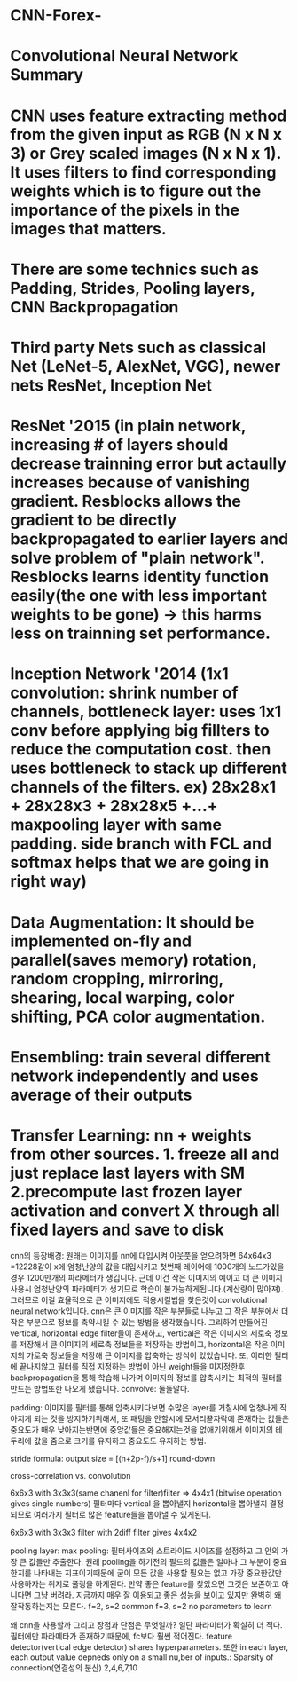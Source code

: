 # CNN-Forex-

#  Convolutional Neural Network Summary
#  CNN uses feature extracting method from the given input as RGB (N x N x 3) or Grey scaled images (N x N x 1). It uses filters to find corresponding weights which is to figure out the importance of the pixels in the images that matters.
#  There are some technics such as Padding, Strides, Pooling layers, CNN Backpropagation
#  Third party Nets such as classical Net (LeNet-5, AlexNet, VGG), newer nets ResNet, Inception Net
#  ResNet '2015 (in plain network, increasing # of layers should decrease trainning error but actaully increases because of vanishing gradient. Resblocks allows the gradient to be directly backpropagated to earlier layers and solve problem of "plain network". Resblocks learns identity function easily(the one with less important weights to be gone) -> this harms less on trainning set performance.
#  Inception Network '2014 (1x1 convolution: shrink number of channels, bottleneck layer: uses 1x1 conv before applying big fillters to reduce the computation cost. then uses bottleneck to stack up different channels of the filters. ex) 28x28x1 + 28x28x3 + 28x28x5 +...+ maxpooling layer with same padding. side branch with FCL and softmax helps that we are going in right way)
#  Data Augmentation: It should be implemented on-fly and parallel(saves memory) rotation, random cropping, mirroring, shearing, local warping, color shifting, PCA color augmentation.
#  Ensembling: train several different network independently and uses average of their outputs
#  Transfer Learning: nn + weights from other sources. 1. freeze all and just replace last layers with SM 2.precompute last frozen layer activation and convert X through all fixed layers and save to disk



cnn의 등장배경:
원래는 이미지를 nn에 대입시켜 아웃풋을 얻으려하면 64x64x3 =12228같이 x에 엄청난양의 값을 대입시키고 첫번째 레이어에 1000개의 노드가있을경우 1200만개의 파라메터가 생깁니다. 근데 이건 작은 이미지의 예이고 더 큰 이미지 사용시 엄청난양의 파라메터가 생기므로 학습이 불가능하게됩니다.(계산량이 많아져). 그러므로 이걸 효율적으로 큰 이미지에도 적용시킬법을 찾은것이 convolutional neural network입니다. 
cnn은 큰 이미지를 작은 부분들로 나누고 그 작은 부분에서 더 작은 부분으로 정보를 축약시킬 수 있는 방법을 생각했습니다. 그리하여 만들어진 vertical, horizontal edge filter들이 존재하고, vertical은 작은 이미지의 세로축 정보를 저장해서 큰 이미지의 세로축 정보들을 저장하는 방법이고, horizontal은 작은 이미지의 가로축 정보들을 저장해 큰 이미지를 압축하는 방식이 있었습니다. 또, 이러한 필터에 끝나지않고 필터를 직접 지정하는 방법이 아닌 weight들을 미지정한후 backpropagation을 통해 학습해 나가며 이미지의 정보를 압축시키는 최적의 필터를 만드는 방법또한 나오게 됐습니다. 
convolve: 둘둘말다. 

padding: 이미지를 필터를 통해 압축시키다보면 수많은 layer를 거칠시에 엄청나게 작아지게 되는 것을 방지하기위해서, 또 패팅을 안할시에 모서리끝자락에 존재하는 값들은 중요도가 매우 낮아지는반면에 중앙값들은 중요해지는것을  없애기위해서 이미지의 테두리에 값을 줌으로 크기를 유지하고 중요도도 유지하는 방법. 	

stride formula: output size = [(n+2p-f)/s+1] round-down

cross-correlation vs. convolution 

6x6x3 with 3x3x3(same chanenl for filter)filter => 4x4x1 (bitwise operation gives single numbers)
필터마다 vertical 을 뽑아낼지 horizontal을 뽑아낼지 결정되므로 여러가지 필터로 많은 feature들을 뽑아낼 수 있게된다. 

6x6x3 with 3x3x3 filter with 2diff filter gives 4x4x2 

pooling layer: max pooling: 필터사이즈와 스트라이드 사이즈를 설정하고 그 안의 가장 큰 값들만 추출한다. 원래 pooling을 하기전의 필드의 값들은 얼마나 그 부분이 중요한지를 나타내는 지표이기때문에 굳이 모든 값을 사용할 필요는 없고 가장 중요한값만 사용하자는 취지로 풀링을 하게된다. 만약 좋은 feature를 찾았으면 그것은 보존하고 아니다면 그냥 버려라. 지금까지 매우 잘 이용되고 좋은 성능을 보이고 있지만 완벽히 왜 잘작동하는지는 모른다. f=2, s=2 common f=3, s=2 no parameters to learn 

왜 cnn을 사용할까 그리고 장점과 단점은 무엇일까? 일단 파라미터가 확실히 더 적다. 필터에만 파라메타가 존재하기때문에, fc보다 훨씬 적어진다. feature detector(vertical edge detector) shares hyperparameters. 또한 in each layer, each output value depneds only on a small nu,ber of inputs.: Sparsity of connection(연결성의 분산) 2,4,6,7,10
